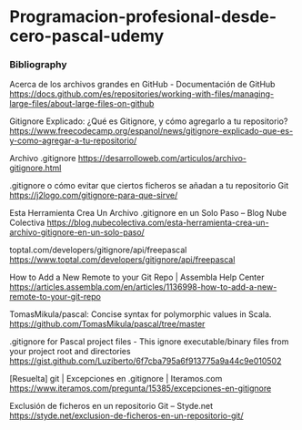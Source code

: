 # Programacion-profesional-desde-cero-pascal-udemy



### Bibliography


Acerca de los archivos grandes en GitHub - Documentación de GitHub
https://docs.github.com/es/repositories/working-with-files/managing-large-files/about-large-files-on-github

Gitignore Explicado: ¿Qué es Gitignore, y cómo agregarlo a tu repositorio?
https://www.freecodecamp.org/espanol/news/gitignore-explicado-que-es-y-como-agregar-a-tu-repositorio/

Archivo .gitignore
https://desarrolloweb.com/articulos/archivo-gitignore.html

.gitignore o cómo evitar que ciertos ficheros se añadan a tu repositorio Git
https://j2logo.com/gitignore-para-que-sirve/

Esta Herramienta Crea Un Archivo .gitignore en un Solo Paso – Blog Nube Colectiva
https://blog.nubecolectiva.com/esta-herramienta-crea-un-archivo-gitignore-en-un-solo-paso/

toptal.com/developers/gitignore/api/freepascal
https://www.toptal.com/developers/gitignore/api/freepascal

How to Add a New Remote to your Git Repo | Assembla Help Center
https://articles.assembla.com/en/articles/1136998-how-to-add-a-new-remote-to-your-git-repo

TomasMikula/pascal: Concise syntax for polymorphic values in Scala.
https://github.com/TomasMikula/pascal/tree/master

.gitignore for Pascal project files - This ignore executable/binary files from your project root and directories
https://gist.github.com/Luziberto/6f7cba795a6f913775a9a44c9e010502

[Resuelta] git | Excepciones en .gitignore | Iteramos.com
https://www.iteramos.com/pregunta/15385/excepciones-en-gitignore

Exclusión de ficheros en un repositorio Git – Styde.net
https://styde.net/exclusion-de-ficheros-en-un-repositorio-git/

